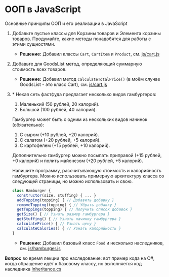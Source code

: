# ООП в JavaScript

Основные принципы ООП и его реализации в JavaScript

1. Добавьте пустые классы для Корзины товаров и Элемента корзины товаров. Продумайте, какие методы понадобятся для работы с этими сущностями.
   * **Решение:** Добавил классы `Cart`, `CartItem` и `Product`, см. [js/cart.js](https://github.com/Roma-EDU/gb-js-pro/blob/master/lesson-02/js/cart.js)
2. Добавьте для GoodsList метод, определяющий суммарную стоимость всех товаров.
   * **Решение:** Добавил метод `calculateTotalPrice()` (в моём случае GoodsList - это класс Cart), см. [js/cart.js](https://github.com/Roma-EDU/gb-js-pro/blob/master/lesson-02/js/cart.js)
3. \* Некая сеть фастфуда предлагает несколько видов гамбургеров:
   1. Маленький (50 рублей, 20 калорий).
   1. Большой (100 рублей, 40 калорий).
   
   Гамбургер может быть с одним из нескольких видов начинок (обязательно):
   1. С сыром (+10 рублей, +20 калорий).
   1. С салатом (+20 рублей, +5 калорий).
   1. С картофелем (+15 рублей, +10 калорий).
   
   Дополнительно гамбургер можно посыпать приправой (+15 рублей, +0 калорий) и полить майонезом (+20 рублей, +5 калорий).
   
   Напишите программу, рассчитывающую стоимость и калорийность гамбургера. Можно использовать примерную архитектуру класса со следующей страницы, но можно использовать и свою.
   ```js
   class Hamburger {
     constructor(size, stuffing) { ... }
     addTopping(topping) { // Добавить добавку }
     removeTopping(topping) { // Убрать добавку }
     getToppings(topping) { // Получить список добавок }
     getSize() { // Узнать размер гамбургера }
     getStuffing() { // Узнать начинку гамбургера }
     calculatePrice() { // Узнать цену }
     calculateCalories() { // Узнать калорийность }
   }
   ```
   
   * **Решение:** Добавил базовый класс `Food` и несколько наследников, см. [js/hamburger.js](https://github.com/Roma-EDU/gb-js-pro/blob/master/lesson-02/js/hamburger.js)

**Вопрос** во время лекции про наследование: вот пример кода на C#, когда обращение идёт к базовому классу, но выполняется код наследника [Inheritance.cs](https://github.com/Roma-EDU/gb-js-pro/blob/master/lesson-02/Inheritance.cs)
